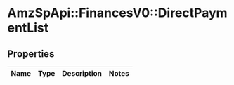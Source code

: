 # AmzSpApi::FinancesV0::DirectPaymentList

## Properties
Name | Type | Description | Notes
------------ | ------------- | ------------- | -------------

